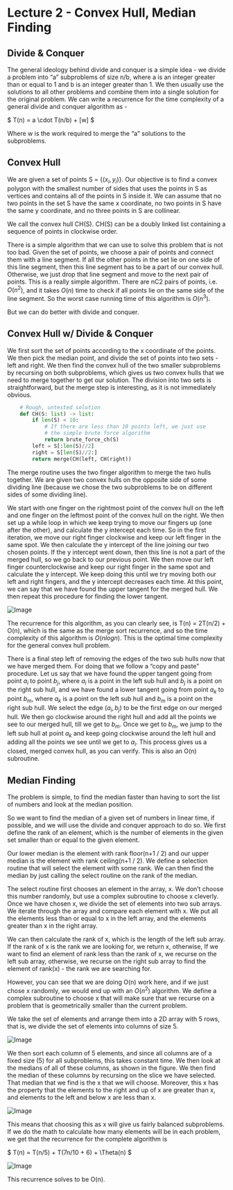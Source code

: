 # Lecture 2 - Convex Hull, Median Finding
## Divide & Conquer
The general ideology behind divide and conquer is a simple idea - we divide a problem into “a” subproblems of size n/b, where a is an integer greater than or 
equal to 1 and b is an integer greater than 1. We then usually use the solutions to all other problems and combine them into a single solution for the original problem.
We can write a recurrence for the time complexity of a general divide and conquer algorithm as -

$ T(n) = a \cdot T(n/b) + [w] $

Where w is the work required to merge the “a” solutions to the subproblems.

## Convex Hull
We are given a set of points S = $\{(x_i, y_i)\}$. Our objective is to find a convex polygon with the smallest number of sides that uses the points in S as 
vertices and contains all of the points in S inside it. We can assume that no two points in the set S have the same x coordinate, no two points in S have 
the same y coordinate, and no three points in S are collinear.

We call the convex hull CH(S). CH(S) can be a doubly linked list containing a sequence of points in clockwise order.

There is a simple algorithm that we can use to solve this problem that is not too bad. Given the set of points, we choose a pair of points and connect 
them with a line segment. If all the other points in the set lie on one side of this line segment, then this line segment has to be a part of our convex
hull. Otherwise, we just drop that line segment and move to the next pair of points. This is a really simple algorithm. There are nC2
pairs of points, i.e. $O(n^2)$, and it takes $O(n)$ time to check if all points lie on the same side of the line segment. So the worst case running time 
of this algorithm is $O(n^3)$.

But we can do better with divide and conquer.

## Convex Hull w/ Divide & Conquer
We first sort the set of points according to the x coordinate of the points. We then pick the median point, and divide the set of points into two sets - 
left and right. We then find the convex hull of the two smaller subproblems by recursing
on both subproblems, which gives us two convex hulls that we need to merge together to get our solution. The division into two sets is straightforward, 
but the merge step is interesting, as it is not immediately obvious.

```python
    # Rough, untested solution
    def CH(S: list) -> list:
        if len(S) < 10:
            # If there are less than 10 points left, we just use
            # the simple brute force algorithm
            return brute_force_ch(S)
        left = S[:len(S)//2]
        right = S[len(S)//2:]
        return merge(CH(left, CH(right))
```
    
The merge routine uses the two finger algorithm to merge the two hulls together. We are given two convex hulls on the opposite side of some dividing line 
(because we chose the two subproblems to be on different sides of some dividing line).

We start with one finger on the rightmost point of the convex hull on the left and one finger on the leftmost point of the convex hull on the right. We then 
set up a while loop in which we keep trying to move our fingers up (one after the other), and calculate the y intercept each time. So in the first iteration, 
we move our right finger clockwise and keep our left finger in the same spot. We then calculate the y intercept of the line joining our two chosen points. If
the y intercept went down, then this line is not a part of the merged hull, so we go back to our previous point. We then move our left finger counterclockwise
and keep our right finger in the same spot and calculate the y intercept. We keep doing this until we try moving both our left and right fingers, and the y 
intercept decreases each time. At this point, we can say that we have found the upper tangent for the merged hull. We then repeat this procedure for finding 
the lower tangent.

![Image](./media/image281.png)

The recurrence for this algorithm, as you can clearly see, is T(n) = 2T(n/2) + O(n), which is the same as the merge sort recurrence, and so the time complexity 
of this algorithm is $O(n log n)$. This is the optimal time complexity for the general convex hull problem.

There is a final step left of removing the edges of the two sub hulls now that we have merged them. For doing that we follow a “copy and paste” procedure. 
Let us say that we have found the upper tangent going from point
$a_i$ to point $b_j$, where $a_i$ is a point in the left sub hull and $b_j$ is a point on the right sub hull, and we have found a lower tangent going from point $a_k$
to point $b_m$, where $a_k$ is a point on the left sub hull and $b_m$ is a point on the right sub hull.
We select the edge $(a_i, b_j)$ to be the first edge on our merged hull. We then go clockwise around the right hull and add all the points we see to our merged hull, 
till we get to $b_m$. Once we get to $b_m$, we jump to the left sub hull at point $a_k$ and keep going clockwise around the left hull and adding all the points we 
see until we get to $a_i$. This process gives us a closed, merged convex hull, as you can verify. This is also an O(n) subroutine.

## Median Finding
The problem is simple, to find the median faster than having to sort the list of numbers and look at the median position.

So we want to find the median of a given set of numbers in linear time, if possible, and we will use the divide and conquer approach to do so. We first define 
the rank of an element, which is the number of elements in the given set smaller than or equal to the given element.

Our lower median is the element with rank floor(n+1 / 2) and our upper median is the element with rank ceiling(n+1 / 2). We define a selection routine that 
will select the element with some rank. We can then find the median by just calling the select routine on the rank of the median.

The select routine first chooses an element in the array, x. We don’t choose this number randomly, but use a complex subroutine to choose x cleverly. Once we have 
chosen x, we divide the set of elements into two sub arrays. We iterate through the array and compare each element with x. We put all the elements less than or equal 
to x in the left array, and the elements greater than x in the right array.

We can then calculate the rank of x, which is the length of the left sub array. If the rank of x is the rank we are looking for, we return x, otherwise, If we want 
to find an element of rank less than the rank of x, we recurse on the left sub array, otherwise, we recurse on the right sub array to find the element of rank(x) - 
the rank we are searching for.

However, you can see that we are doing O(n) work here, and if we just chose x randomly, we would end up with an $O(n^2)$ algorithm. We define a complex subroutine 
to choose x that will make sure that we recurse on a problem that is geometrically smaller than the current problem.

We take the set of elements and arrange them into a 2D array with 5 rows, that is, we divide the set of elements into columns of size 5.

![Image](./media/image253.png)

We then sort each column of 5 elements, and since all columns are of a fixed size (5) for all subproblems, this takes constant time. We then look at the medians 
of all of these columns, as shown in the figure. We then find the median of these columns by recursing
on the slice we have selected. That median that we find is the x that we will choose. Moreover, this x has the property that the elements to the right and 
up of x are greater than x, and elements to the left and below x are less than x.

![Image](./media/image233.png)

This means that choosing this as x will give us fairly balanced subproblems. If we do the math to calculate how many elements will be in each problem, 
we get that the recurrence for the complete algorithm is

$ T(n) = T(n/5) + T(7n/10 + 6) + \Theta(n) $

![Image](./media/image257.png)

This recurrence solves to be O(n).
